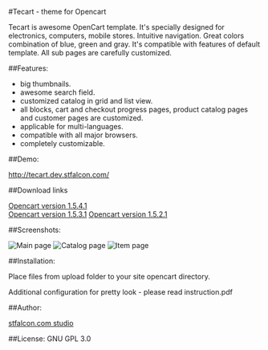 #Tecart - theme for Opencart

Tecart is awesome OpenCart template. It's specially designed for electronics, computers, mobile stores. Intuitive navigation. Great colors combination of blue, green and gray. It's compatible with features of default template. All sub pages are carefully customized.

##Features:
- big thumbnails.
- awesome search field.
- customized catalog in grid and list view.
- all blocks, cart and checkout progress pages, product catalog pages and customer pages are customized.
- applicable for multi-languages.
- compatible with all major browsers.
- completely customizable.


##Demo:

http://tecart.dev.stfalcon.com/

##Download links

<a href="https://github.com/stfalcon-studio/opencart-theme_tecart/zipball/master">Opencart version 1.5.4.1</a><br>
<a href="https://github.com/stfalcon-studio/opencart-theme_tecart/zipball/opencart-1.5.3.1">Opencart version 1.5.3.1</a>
<a href="https://github.com/stfalcon-studio/opencart-theme_tecart/zipball/opencart-1.5.2.1">Opencart version 1.5.2.1</a>

##Screenshots:

![Main page](https://github.com/stfalcon-studio/opencart-theme_tecart/raw/master/images/main.png "Main page")
![Catalog page](https://github.com/stfalcon-studio/opencart-theme_tecart/raw/master/images/catalog.png "Catalog page")
![Item page](https://github.com/stfalcon-studio/opencart-theme_tecart/raw/master/images/item.png "Item page")

##Installation:

Place files from upload folder to your site opencart directory.

Additional configuration for pretty look - please read instruction.pdf


##Author: 

<a href="http://stfalcon.com/">stfalcon.com studio</a>

##License: 
GNU GPL 3.0